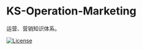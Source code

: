 # KS-Operation-Marketing
运营、营销知识体系。

[![License](https://img.shields.io/badge/license-Apache%202-4EB1BA.svg)](https://www.apache.org/licenses/LICENSE-2.0.html)

